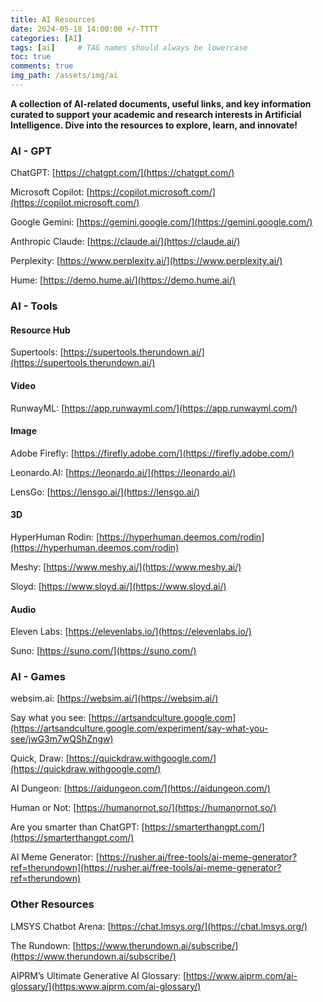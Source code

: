 ```yaml
---
title: AI Resources
date: 2024-05-18 14:00:00 +/-TTTT
categories: [AI]
tags: [ai]     # TAG names should always be lowercase
toc: true
comments: true
img_path: /assets/img/ai
---
```

**A collection of AI-related documents, useful links, and key information curated to support your academic and research interests in Artificial Intelligence. Dive into the resources to explore, learn, and innovate!**

### AI - GPT
<span title="ChatGPT is an AI language model from OpenAI designed to understand and generate human-like text based on the input it receives.">ChatGPT: </span>
[https://chatgpt.com/](https://chatgpt.com/)

<span title="Microsoft Copilot is an AI-powered digital assistant that aims to provide personalized assistance to users for a range of tasks and activities.">Microsoft Copilot: </span>
[https://copilot.microsoft.com/](https://copilot.microsoft.com/)

<span title="Google Gemini is a family of powerful AI models that can understand and work with different kinds of information, like text, images, and code.">Google Gemini: </span>
[https://gemini.google.com/](https://gemini.google.com/)

<span title="Claude is an AI assistant created by Anthropic to engage in open-ended dialogue and assist with a variety of tasks while adhering to principles of ethical and truthful conduct.">Anthropic Claude: </span>
[https://claude.ai/](https://claude.ai/)

<span title="Perplexity AI is a free, AI-powered search engine designed to provide accurate, real-time answers to questions by providing links to the sources of information it provides.">Perplexity: </span>
[https://www.perplexity.ai/](https://www.perplexity.ai/)

<span title="Hume is a GPT that is trained to have a more emotionally driven response with its conversation.">Hume: </span>
[https://demo.hume.ai/](https://demo.hume.ai/)

### AI - Tools

#### Resource Hub
<span title="The most useful AI tools — organized and categorized in one spot.">Supertools: </span>
[https://supertools.therundown.ai/](https://supertools.therundown.ai/)

#### Video
<span title="Runway creates products and models for generating videos, images, and various multimedia content.">RunwayML: </span>
[https://app.runwayml.com/](https://app.runwayml.com/)

#### Image

<span title="Adobe Firefly, a product of Adobe Creative Cloud, is a generative machine learning model that is used in the field of design.">Adobe Firefly: </span>
[https://firefly.adobe.com/](https://firefly.adobe.com/)

<span title="Leverage generative AI with a unique suite of tools to convey your ideas to the world.">Leonardo.AI: </span>
[https://leonardo.ai/](https://leonardo.ai/)

<span title="Change the style of videos, create images from text or image prompts and generate videos from text prompts.">LensGo: </span>
[https://lensgo.ai/](https://lensgo.ai/)


#### 3D

<span title="Controllable Large-scale Generative Model for Creating High-quality 3D Assets.">HyperHuman Rodin: </span>
[https://hyperhuman.deemos.com/rodin](https://hyperhuman.deemos.com/rodin)

<span title="Effortlessly turn text and images into captivating 3D models in just minutes.">Meshy: </span>
[https://www.meshy.ai/](https://www.meshy.ai/)

<span title="Customize 3D models effortlessly, designed to fuel your creativity and efficiency in any project.">Sloyd: </span>
[https://www.sloyd.ai/](https://www.sloyd.ai/)

#### Audio
<span title="ElevenLabs is a software company that specializes in developing natural-sounding speech synthesis software using deep learning.">Eleven Labs: </span>
[https://elevenlabs.io/](https://elevenlabs.io/)

<span title="Suno is a generative artificial intelligence music creation program designed to generate realistic songs with instrumentation and vocals.">Suno: </span>
[https://suno.com/](https://suno.com/)

### AI - Games

<span title="Explore AI simulation and bring your creative projects to life effortlessly with powerful AI tools.">websim.ai: </span>
[https://websim.ai/](https://websim.ai/)

<span title="A free interactive game from Google that teaches you how to craft effective prompts for AI image generation.">Say what you see: </span>
[https://artsandculture.google.com](https://artsandculture.google.com/experiment/say-what-you-see/jwG3m7wQShZngw)

<span title="Quick, Draw will try and guess the image that you are drawing using an AI neural network.">Quick, Draw: </span>
[https://quickdraw.withgoogle.com/](https://quickdraw.withgoogle.com/)

<span title="AI Dungeon is a text-based, AI generated fantasy simulation with infinite possibilities.">AI Dungeon: </span>
[https://aidungeon.com/](https://aidungeon.com/)

<span title="Human or Not is a social turing game. Chat with someone for two minutes. Try to figure out if it was a human or an AI bot.">Human or Not: </span>
[https://humanornot.so/](https://humanornot.so/)

<span title="Answer questions to see if your are smarter than ChatGPT.">Are you smarter than ChatGPT: </span>
[https://smarterthangpt.com/](https://smarterthangpt.com/)

<span title="Generates memes based on prompt input.">AI Meme Generator: </span>
[https://rusher.ai/free-tools/ai-meme-generator?ref=therundown](https://rusher.ai/free-tools/ai-meme-generator?ref=therundown)

### Other Resources
<span title="LMSYS Chatbot Arena is a benchmark platform for large language models (LLMs) that features anonymous, randomized battles in a crowdsourced manner.">LMSYS Chatbot Arena:</span>
[https://chat.lmsys.org/](https://chat.lmsys.org/)

<span title="The Rundown is a daily AI newsletter.Get the latest AI news and learn how to apply it in 5 minutes.">The Rundown:</span>
[https://www.therundown.ai/subscribe/](https://www.therundown.ai/subscribe/)

<span title="Online glossary for generative AI.">AIPRM’s Ultimate Generative AI Glossary:</span>
[https://www.aiprm.com/ai-glossary/](https:www.aiprm.com/ai-glossary/)




